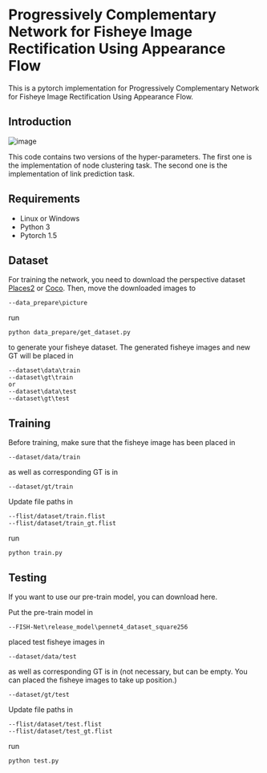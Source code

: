 # Progressively Complementary Network for Fisheye Image Rectification Using Appearance Flow
This is a pytorch implementation for Progressively Complementary Network for Fisheye Image Rectification Using Appearance Flow.

## Introduction
![image](https://github.com/uof1745-cmd/PCN/blob/main/img/2.PNG)

This code contains two versions of the hyper-parameters. The first one is the implementation of node clustering task. The second one is the implementation of link prediction task.

## Requirements
* Linux or Windows
* Python 3
* Pytorch 1.5

## Dataset
For training the network,  you need to download the perspective dataset [Places2](http://places2.csail.mit.edu/download.html) or [Coco](https://cocodataset.org/). Then, move the downloaded images to
```
--data_prepare\picture
```
run
```
python data_prepare/get_dataset.py
```
to generate your fisheye dataset. The generated fisheye images and new GT will be placed in 
```
--dataset\data\train 
--dataset\gt\train  
or 
--dataset\data\test
--dataset\gt\test
```

## Training
Before training, make sure that the fisheye image has been placed in 
```
--dataset/data/train
```

as well as corresponding GT is in 
```
--dataset/gt/train
```
Update file paths in 
```
--flist/dataset/train.flist 
--flist/dataset/train_gt.flist 
```

run
```
python train.py
```

## Testing
If you want to use our pre-train model, you can download here.

Put the pre-train model in 
```
--FISH-Net\release_model\pennet4_dataset_square256
```

placed test fisheye images in 
```
--dataset/data/test
```

as well as corresponding GT is in (not necessary, but can be empty. You can placed the fisheye images to take up position.)
```
--dataset/gt/test
```
Update file paths in 
```
--flist/dataset/test.flist 
--flist/dataset/test_gt.flist 
```

run
```
python test.py
```
